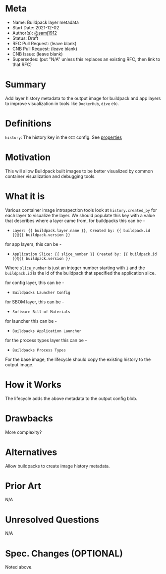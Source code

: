 # Meta
[meta]: #meta
- Name: Buildpack layer metadata
- Start Date: 2021-12-02
- Author(s): [@samj1912](https://github.com/samj1912)
- Status: Draft <!-- Acceptable values: Draft, Approved, On Hold, Superseded -->
- RFC Pull Request: (leave blank)
- CNB Pull Request: (leave blank)
- CNB Issue: (leave blank)
- Supersedes: (put "N/A" unless this replaces an existing RFC, then link to that RFC)

# Summary
[summary]: #summary

Add layer history metadata to the output image for buildpack and app layers to improve visualization in tools like `DockerHub`, `dive` etc.

# Definitions
[definitions]: #definitions

`history`: The history key in the `OCI` config. See [properties](https://github.com/opencontainers/image-spec/blob/main/config.md#properties)

# Motivation
[motivation]: #motivation

This will allow Buildpack built images to be better visualized by common container visualization and debugging tools.

# What it is
[what-it-is]: #what-it-is

Various container image introspection tools look at `history.created_by` for each layer to visualize the layer. We should populate this key with a value that describes where a layer came from, for buildpacks this can be -

- `Layer: {{ buildpack.layer.name }}, Created by: {{ buildpack.id }}@{{ buildpack.version }}`

for app layers, this can be - 

- `Application Slice: {{ slice_number }} Created by: {{ buildpack.id }}@{{ buildpack.version }}`

Where `slice_number` is just an integer number starting with `1` and the `buildpack.id` is the id of the buildpack that specified the application slice.

for config layer, this can be -

- `Buildpacks Launcher Config`

for SBOM layer, this can be - 

- `Software Bill-of-Materials`

for launcher this can be - 

- `Buildpacks Application Launcher`

for the process types layer this can be -

- `Buildpacks Process Types`

For the base image, the lifecycle should copy the existing history to the output image.
# How it Works
[how-it-works]: #how-it-works

The lifecycle adds the above metadata to the output config blob.

# Drawbacks
[drawbacks]: #drawbacks

More complexity?

# Alternatives
[alternatives]: #alternatives

Allow buildpacks to create image history metadata.

# Prior Art
[prior-art]: #prior-art

N/A

# Unresolved Questions
[unresolved-questions]: #unresolved-questions

N/A

# Spec. Changes (OPTIONAL)
[spec-changes]: #spec-changes

Noted above.
